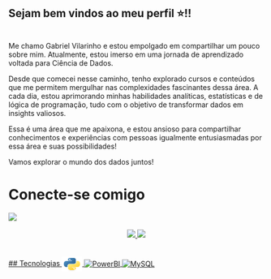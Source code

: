 ## Sejam bem vindos ao meu perfil ⭐!! 
<br>
Me chamo Gabriel Vilarinho e estou empolgado em compartilhar um pouco sobre mim. Atualmente, estou imerso em uma jornada de aprendizado voltada para Ciência de Dados.

Desde que comecei nesse caminho, tenho explorado cursos e conteúdos que me permitem mergulhar nas complexidades fascinantes dessa área. A cada dia, estou aprimorando minhas habilidades analíticas, estatísticas e de lógica de programação, tudo com o objetivo de transformar dados em insights valiosos.

Essa é uma área que me apaixona, e estou ansioso para compartilhar conhecimentos e experiências com pessoas igualmente entusiasmadas por essa área e suas possibilidades!

Vamos explorar o mundo dos dados juntos!
<br>
# Conecte-se comigo
   <a href="https://www.linkedin.com/in/gabriel-vilarinho/" target="_blank"><img src="https://img.shields.io/badge/-LinkedIn-%230077B5?style=for-the-badge&logo=linkedin&logoColor=white" target="_blank"></a> 

<div align="center">
  <a href="https://github.com/GabrielVila">
  <img height="180em" src="https://github-readme-stats.vercel.app/api?username=GabrielVila&show_icons=true&theme=tokyonight&include_all_commits=true&count_private=true"/>
  <img height="180em" src="https://github-readme-stats.vercel.app/api/top-langs/?username=GabrielVila&layout=compact&langs_count=7&theme=tokyonight"/>
</div>

<div style="display: inline_block"><br>
<br>
## Tecnologias
<img align="center" alt="Python" height="30" width="40" src="https://raw.githubusercontent.com/devicons/devicon/master/icons/python/python-original.svg">
  <img align="center" alt="PowerBI" height="30" width="30" src="https://e7.pngegg.com/pngimages/252/727/png-clipart-power-bi-business-intelligence-microsoft-analytics-microsoft-text-rectangle.png">
  <img align="center" alt="MySQL" height="30" width="40" src="https://cdn.jsdelivr.net/gh/devicons/devicon/icons/mysql/mysql-original-wordmark.svg">

</div>
